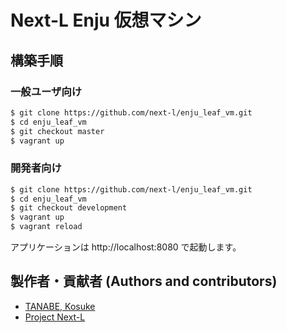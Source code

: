 # Next-L Enju 仮想マシン

## 構築手順

### 一般ユーザ向け

```sh
$ git clone https://github.com/next-l/enju_leaf_vm.git
$ cd enju_leaf_vm
$ git checkout master
$ vagrant up
```

### 開発者向け

```sh
$ git clone https://github.com/next-l/enju_leaf_vm.git
$ cd enju_leaf_vm
$ git checkout development
$ vagrant up
$ vagrant reload
```

アプリケーションは http://localhost:8080 で起動します。

## 製作者・貢献者 (Authors and contributors)
* [TANABE, Kosuke](https://github.com/nabeta)
* [Project Next-L](https://www.next-l.jp)
